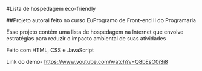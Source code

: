 #Lista de hospedagem eco-friendly

##Projeto autoral feito no curso EuProgramo de Front-end II do Programaria

Esse projeto contém uma lista de hospedagem na Internet que envolve estratégias para reduzir o impacto ambiental de suas atividades

Feito com HTML, CSS e JavaScript

Link do demo- https://www.youtube.com/watch?v=Q8bEsO0i3i8
